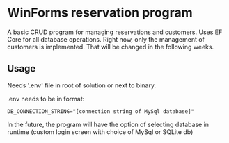 # WinForms reservation program
A basic CRUD program for managing reservations and customers. Uses EF Core for all database operations.
Right now, only the management of customers is implemented. That will be changed in the following weeks.


## Usage
Needs '.env' file in root of solution or next to binary.

.env needs to be in format:

```env
DB_CONNECTION_STRING="[connection string of MySql database]"
```

In the future, the program will have the option of selecting database in runtime (custom login screen with choice of MySql or SQLite db)
